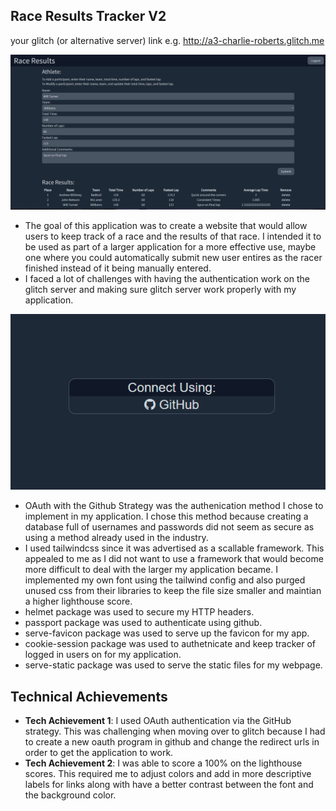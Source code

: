 ## Race Results Tracker V2

your glitch (or alternative server) link e.g. http://a3-charlie-roberts.glitch.me

![Results](Results.png)

- The goal of this application was to create a website that would allow users to keep track of a race and the results of that race.  I intended it to be used as part of a larger application for a more effective use, maybe one where you could automatically submit new user entires as the racer finished instead of it being manually entered.
- I faced a lot of challenges with having the authentication work on the glitch server and making sure glitch server work properly with my application.

![Login Image](Login.PNG)
- OAuth with the Github Strategy was the authenication method I chose to implement in my application.  I chose this method because creating a database full of usernames and passwords did not seem as secure as using a method already used in the industry.
- I used tailwindcss since it was advertised as a scallable framework.  This appealed to me as I did not want to use a framework that would become more difficult to deal with the larger my application became.  I implemented my own font using the tailwind config and also purged unused css from their libraries to keep the file size smaller and maintian a higher lighthouse score.
- helmet package was used to secure my HTTP headers.
- passport package was used to authenticate using github.
- serve-favicon package was used to serve up the favicon for my app.
- cookie-session package was used to authetnicate and keep tracker of logged in users on for my application.
- serve-static package was used to serve the static files for my webpage.



## Technical Achievements
- **Tech Achievement 1**: I used OAuth authentication via the GitHub strategy.  This was challenging when moving over to glitch because I had to create a new oauth program in github and change the redirect urls in order to get the application to work.
- **Tech Achievement 2**: I was able to score a 100% on the lighthouse scores.  This required me to adjust colors and add in more descriptive labels for links along with have a better contrast between the font and the background color.
